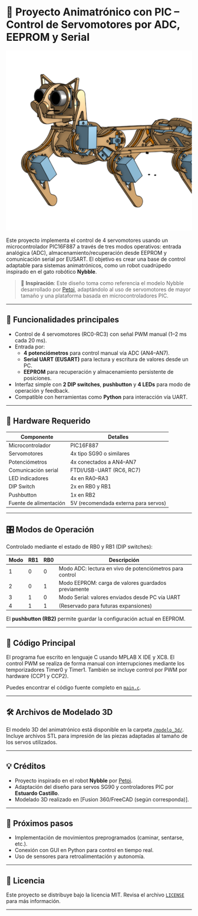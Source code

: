 # 🐾 Proyecto Animatrónico con PIC – Control de Servomotores por ADC, EEPROM y Serial

![Modelo 3D del animatrónico](cat-3d-assembly.png)

Este proyecto implementa el control de 4 servomotores usando un microcontrolador PIC16F887 a través de tres modos operativos: entrada analógica (ADC), almacenamiento/recuperación desde EEPROM y comunicación serial por EUSART. El objetivo es crear una base de control adaptable para sistemas animatrónicos, como un robot cuadrúpedo inspirado en el gato robótico **Nybble**.

> 📌 **Inspiración**: Este diseño toma como referencia el modelo Nybble desarrollado por [Petoi](https://www.petoi.com/nybble), adaptándolo al uso de servomotores de mayor tamaño y una plataforma basada en microcontroladores PIC.

---

## 🎯 Funcionalidades principales

- Control de 4 servomotores (RC0-RC3) con señal PWM manual (1–2 ms cada 20 ms).
- Entrada por:
  - **4 potenciómetros** para control manual vía ADC (AN4–AN7).
  - **Serial UART (EUSART)** para lectura y escritura de valores desde un PC.
  - **EEPROM** para recuperación y almacenamiento persistente de posiciones.
- Interfaz simple con **2 DIP switches**, **pushbutton** y **4 LEDs** para modo de operación y feedback.
- Compatible con herramientas como **Python** para interacción vía UART.

---

## 🔧 Hardware Requerido

| Componente                  | Detalles                        |
|----------------------------|---------------------------------|
| Microcontrolador           | PIC16F887                       |
| Servomotores               | 4x tipo SG90 o similares        |
| Potenciómetros             | 4x conectados a AN4–AN7         |
| Comunicación serial        | FTDI/USB-UART (RC6, RC7)        |
| LED indicadores            | 4x en RA0–RA3                   |
| DIP Switch                 | 2x en RB0 y RB1                 |
| Pushbutton                 | 1x en RB2                       |
| Fuente de alimentación     | 5V (recomendada externa para servos) |

---

## 🎛️ Modos de Operación

Controlado mediante el estado de RB0 y RB1 (DIP switches):

| Modo | RB1 | RB0 | Descripción                                                  |
|------|-----|-----|--------------------------------------------------------------|
| 1    | 0   | 0   | Modo ADC: lectura en vivo de potenciómetros para control     |
| 2    | 0   | 1   | Modo EEPROM: carga de valores guardados previamente          |
| 3    | 1   | 0   | Modo Serial: valores enviados desde PC vía UART              |
| 4    | 1   | 1   | (Reservado para futuras expansiones)                         |

El **pushbutton (RB2)** permite guardar la configuración actual en EEPROM.

---

## 🧠 Código Principal

El programa fue escrito en lenguaje C usando MPLAB X IDE y XC8. El control PWM se realiza de forma manual con interrupciones mediante los temporizadores Timer0 y Timer1. También se incluye control por PWM por hardware (CCP1 y CCP2).

Puedes encontrar el código fuente completo en [`main.c`](./main.c).

---

## 🛠 Archivos de Modelado 3D

El modelo 3D del animatrónico está disponible en la carpeta [`/modelo_3d/`](./modelo_3d/). Incluye archivos STL para impresión de las piezas adaptadas al tamaño de los servos utilizados.

---

## 💡 Créditos

- Proyecto inspirado en el robot **Nybble** por [Petoi](https://github.com/PetoiCamp).
- Adaptación del diseño para servos SG90 y controladores PIC por **Estuardo Castillo**.
- Modelado 3D realizado en [Fusion 360/FreeCAD (según corresponda)].

---

## 🚀 Próximos pasos

- Implementación de movimientos preprogramados (caminar, sentarse, etc.).
- Conexión con GUI en Python para control en tiempo real.
- Uso de sensores para retroalimentación y autonomía.

---

## 📜 Licencia

Este proyecto se distribuye bajo la licencia MIT. Revisa el archivo [`LICENSE`](./LICENSE) para más información.

---

